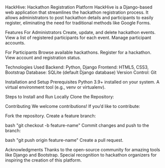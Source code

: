 HackHive: Hackathon Registration Platform
HackHive is a Django-based web application that streamlines the hackathon registration process. It allows administrators to post hackathon details and participants to easily register, eliminating the need for traditional methods like Google Forms.

Features
For Administrators
Create, update, and delete hackathon events.
View a list of registered participants for each event.
Manage participant accounts.

For Participants
Browse available hackathons.
Register for a hackathon.
View account and registration status.

Technologies Used
Backend: Python, Django
Frontend: HTML5, CSS3, Bootstrap
Database: SQLite (default Django database)
Version Control: Git

Installation and Setup
Prerequisites
Python 3.9+ installed on your system.
A virtual environment tool (e.g., venv or virtualenv).

Steps to Install and Run Locally
Clone the Repository:

Contributing
We welcome contributions! If you’d like to contribute:

Fork the repository.
Create a feature branch:

bash
"git checkout -b feature-name"
Commit changes and push to the branch:

bash
"git push origin feature-name"
Create a pull request.

Acknowledgments
Thanks to the open-source community for amazing tools like Django and Bootstrap.
Special recognition to hackathon organizers for inspiring the creation of this platform.

